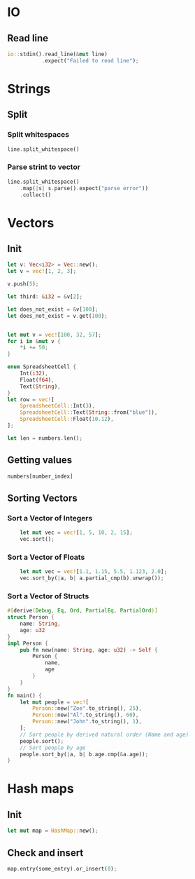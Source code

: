 # IO

## Read line
```rust
io::stdin().read_line(&mut line)
		   .expect("Failed to read line");
```

# Strings

## Split

### Split whitespaces
```rust
line.split_whitespace()
```

### Parse strint to vector
```rust
line.split_whitespace()
    .map(|s| s.parse().expect("parse error"))
    .collect()
```

# Vectors
## Init
```rust
let v: Vec<i32> = Vec::new();
let v = vec![1, 2, 3];

v.push(5);

let third: &i32 = &v[2];

let does_not_exist = &v[100];
let does_not_exist = v.get(100);


let mut v = vec![100, 32, 57];
for i in &mut v {
    *i += 50;
}

enum SpreadsheetCell {
    Int(i32),
    Float(f64),
    Text(String),
}
let row = vec![
    SpreadsheetCell::Int(3),
    SpreadsheetCell::Text(String::from("blue")),
    SpreadsheetCell::Float(10.12),
];

let len = numbers.len();

```


## Getting values
```rust
numbers[number_index]
```

## Sorting Vectors

### Sort a Vector of Integers
```rust
    let mut vec = vec![1, 5, 10, 2, 15];
    vec.sort();
```

### Sort a Vector of Floats
```rust
    let mut vec = vec![1.1, 1.15, 5.5, 1.123, 2.0];
    vec.sort_by(|a, b| a.partial_cmp(b).unwrap());
```

### Sort a Vector of Structs
```rust
#[derive(Debug, Eq, Ord, PartialEq, PartialOrd)]
struct Person {
    name: String,
    age: u32
}
impl Person {
    pub fn new(name: String, age: u32) -> Self {
        Person {
            name,
            age
        }
    }
}
fn main() {
    let mut people = vec![
        Person::new("Zoe".to_string(), 25),
        Person::new("Al".to_string(), 60),
        Person::new("John".to_string(), 1),
    ];
    // Sort people by derived natural order (Name and age)
    people.sort();
    // Sort people by age
    people.sort_by(|a, b| b.age.cmp(&a.age));
}
```

# Hash maps

## Init
```rust
let mut map = HashMap::new();
```

## Check and insert
```rust
map.entry(some_entry).or_insert(0);
```